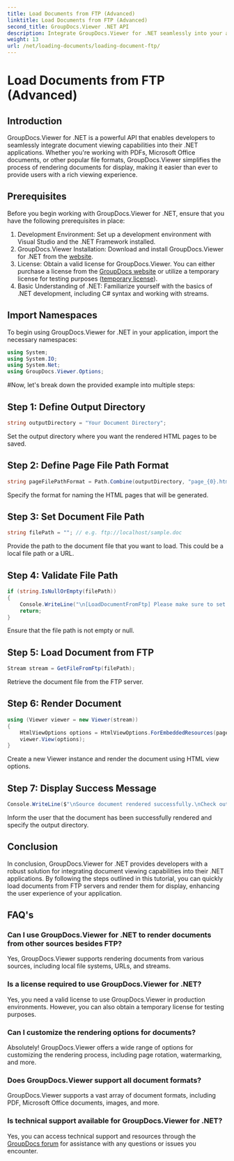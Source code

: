 ```yaml
---
title: Load Documents from FTP (Advanced)
linktitle: Load Documents from FTP (Advanced)
second_title: GroupDocs.Viewer .NET API
description: Integrate GroupDocs.Viewer for .NET seamlessly into your applications for efficient document viewing. Render documents from FTP effortlessly.
weight: 13
url: /net/loading-documents/loading-document-ftp/
---
```


# Load Documents from FTP (Advanced)

## Introduction
GroupDocs.Viewer for .NET is a powerful API that enables developers to seamlessly integrate document viewing capabilities into their .NET applications. Whether you're working with PDFs, Microsoft Office documents, or other popular file formats, GroupDocs.Viewer simplifies the process of rendering documents for display, making it easier than ever to provide users with a rich viewing experience.
## Prerequisites
Before you begin working with GroupDocs.Viewer for .NET, ensure that you have the following prerequisites in place:
1. Development Environment: Set up a development environment with Visual Studio and the .NET Framework installed.
2. GroupDocs.Viewer Installation: Download and install GroupDocs.Viewer for .NET from the [website](https://releases.groupdocs.com/viewer/net/).
3. License: Obtain a valid license for GroupDocs.Viewer. You can either purchase a license from the [GroupDocs website](https://purchase.groupdocs.com/buy) or utilize a temporary license for testing purposes ([temporary license](https://purchase.groupdocs.com/temporary-license/)).
4. Basic Understanding of .NET: Familiarize yourself with the basics of .NET development, including C# syntax and working with streams.

## Import Namespaces
To begin using GroupDocs.Viewer for .NET in your application, import the necessary namespaces:
```csharp
using System;
using System.IO;
using System.Net;
using GroupDocs.Viewer.Options;
```
#Now, let's break down the provided example into multiple steps:
## Step 1: Define Output Directory
```csharp
string outputDirectory = "Your Document Directory";
```
Set the output directory where you want the rendered HTML pages to be saved.
## Step 2: Define Page File Path Format
```csharp
string pageFilePathFormat = Path.Combine(outputDirectory, "page_{0}.html");
```
Specify the format for naming the HTML pages that will be generated.
## Step 3: Set Document File Path
```csharp
string filePath = ""; // e.g. ftp://localhost/sample.doc
```
Provide the path to the document file that you want to load. This could be a local file path or a URL.
## Step 4: Validate File Path
```csharp
if (string.IsNullOrEmpty(filePath))
{
    Console.WriteLine("\n[LoadDocumentFromFtp] Please make sure to set a proper path to the file.");
    return;
}
```
Ensure that the file path is not empty or null.
## Step 5: Load Document from FTP
```csharp
Stream stream = GetFileFromFtp(filePath);
```
Retrieve the document file from the FTP server.
## Step 6: Render Document
```csharp
using (Viewer viewer = new Viewer(stream))
{
    HtmlViewOptions options = HtmlViewOptions.ForEmbeddedResources(pageFilePathFormat);
    viewer.View(options);
}
```
Create a new Viewer instance and render the document using HTML view options.
## Step 7: Display Success Message
```csharp
Console.WriteLine($"\nSource document rendered successfully.\nCheck output in {outputDirectory}.");
```
Inform the user that the document has been successfully rendered and specify the output directory.

## Conclusion
In conclusion, GroupDocs.Viewer for .NET provides developers with a robust solution for integrating document viewing capabilities into their .NET applications. By following the steps outlined in this tutorial, you can quickly load documents from FTP servers and render them for display, enhancing the user experience of your application.
## FAQ's
### Can I use GroupDocs.Viewer for .NET to render documents from other sources besides FTP?
Yes, GroupDocs.Viewer supports rendering documents from various sources, including local file systems, URLs, and streams.
### Is a license required to use GroupDocs.Viewer for .NET?
Yes, you need a valid license to use GroupDocs.Viewer in production environments. However, you can also obtain a temporary license for testing purposes.
### Can I customize the rendering options for documents?
Absolutely! GroupDocs.Viewer offers a wide range of options for customizing the rendering process, including page rotation, watermarking, and more.
### Does GroupDocs.Viewer support all document formats?
GroupDocs.Viewer supports a vast array of document formats, including PDF, Microsoft Office documents, images, and more.
### Is technical support available for GroupDocs.Viewer for .NET?
Yes, you can access technical support and resources through the [GroupDocs forum](https://forum.groupdocs.com/c/viewer/9) for assistance with any questions or issues you encounter.
